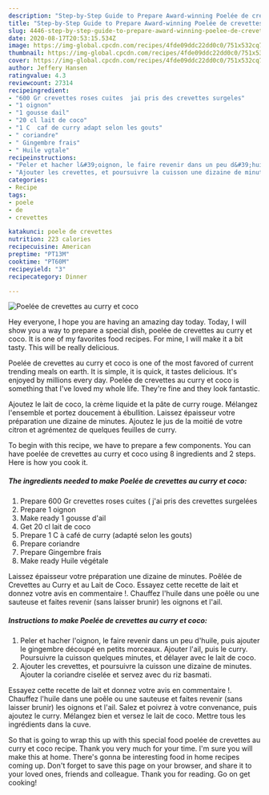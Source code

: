 ```yaml
---
description: "Step-by-Step Guide to Prepare Award-winning Poelée de crevettes au curry et coco"
title: "Step-by-Step Guide to Prepare Award-winning Poelée de crevettes au curry et coco"
slug: 4446-step-by-step-guide-to-prepare-award-winning-poelee-de-crevettes-au-curry-et-coco
date: 2020-08-17T20:53:15.534Z
image: https://img-global.cpcdn.com/recipes/4fde09ddc22dd0c0/751x532cq70/poelee-de-crevettes-au-curry-et-coco-photo-principale-de-la-recette.jpg
thumbnail: https://img-global.cpcdn.com/recipes/4fde09ddc22dd0c0/751x532cq70/poelee-de-crevettes-au-curry-et-coco-photo-principale-de-la-recette.jpg
cover: https://img-global.cpcdn.com/recipes/4fde09ddc22dd0c0/751x532cq70/poelee-de-crevettes-au-curry-et-coco-photo-principale-de-la-recette.jpg
author: Jeffery Hansen
ratingvalue: 4.3
reviewcount: 27314
recipeingredient:
- "600 Gr crevettes roses cuites  jai pris des crevettes surgeles"
- "1 oignon"
- "1 gousse dail"
- "20 cl lait de coco"
- "1 C  caf de curry adapt selon les gouts"
- " coriandre"
- " Gingembre frais"
- " Huile vgtale"
recipeinstructions:
- "Peler et hacher l&#39;oignon, le faire revenir dans un peu d&#39;huile, puis ajouter le gingembre découpé en petits morceaux. Ajouter l&#39;ail, puis le curry. Poursuivre la cuisson quelques minutes, et délayer avec le lait de coco."
- "Ajouter les crevettes, et poursuivre la cuisson une dizaine de minutes. Ajouter la coriandre ciselée et servez avec du riz basmati."
categories:
- Recipe
tags:
- poele
- de
- crevettes

katakunci: poele de crevettes 
nutrition: 223 calories
recipecuisine: American
preptime: "PT13M"
cooktime: "PT60M"
recipeyield: "3"
recipecategory: Dinner

---
```



![Poelée de crevettes au curry et coco](https://img-global.cpcdn.com/recipes/4fde09ddc22dd0c0/751x532cq70/poelee-de-crevettes-au-curry-et-coco-photo-principale-de-la-recette.jpg)

Hey everyone, I hope you are having an amazing day today. Today, I will show you a way to prepare a special dish, poelée de crevettes au curry et coco. It is one of my favorites food recipes. For mine, I will make it a bit tasty. This will be really delicious.

Poelée de crevettes au curry et coco is one of the most favored of current trending meals on earth. It is simple, it is quick, it tastes delicious. It's enjoyed by millions every day. Poelée de crevettes au curry et coco is something that I've loved my whole life. They're fine and they look fantastic.

Ajoutez le lait de coco, la crème liquide et la pâte de curry rouge. Mélangez l&#39;ensemble et portez doucement à ébullition. Laissez épaisseur votre préparation une dizaine de minutes. Ajoutez le jus de la moitié de votre citron et agrémentez de quelques feuilles de curry.


To begin with this recipe, we have to prepare a few components. You can have poelée de crevettes au curry et coco using 8 ingredients and 2 steps. Here is how you cook it.

<!--inarticleads1-->

##### The ingredients needed to make Poelée de crevettes au curry et coco:

1. Prepare 600 Gr crevettes roses cuites ( j&#39;ai pris des crevettes surgelées
1. Prepare 1 oignon
1. Make ready 1 gousse d&#39;ail
1. Get 20 cl lait de coco
1. Prepare 1 C à café de curry (adapté selon les gouts)
1. Prepare  coriandre
1. Prepare  Gingembre frais
1. Make ready  Huile végétale


Laissez épaisseur votre préparation une dizaine de minutes. Poêlée de Crevettes au Curry et au Lait de Coco. Essayez cette recette de lait et donnez votre avis en commentaire !. Chauffez l&#39;huile dans une poêle ou une sauteuse et faites revenir (sans laisser brunir) les oignons et l&#39;ail. 

<!--inarticleads2-->

##### Instructions to make Poelée de crevettes au curry et coco:

1. Peler et hacher l&#39;oignon, le faire revenir dans un peu d&#39;huile, puis ajouter le gingembre découpé en petits morceaux. Ajouter l&#39;ail, puis le curry. Poursuivre la cuisson quelques minutes, et délayer avec le lait de coco.
1. Ajouter les crevettes, et poursuivre la cuisson une dizaine de minutes. Ajouter la coriandre ciselée et servez avec du riz basmati.


Essayez cette recette de lait et donnez votre avis en commentaire !. Chauffez l&#39;huile dans une poêle ou une sauteuse et faites revenir (sans laisser brunir) les oignons et l&#39;ail. Salez et poivrez à votre convenance, puis ajoutez le curry. Mélangez bien et versez le lait de coco. Mettre tous les ingrédients dans la cuve. 

So that is going to wrap this up with this special food poelée de crevettes au curry et coco recipe. Thank you very much for your time. I'm sure you will make this at home. There's gonna be interesting food in home recipes coming up. Don't forget to save this page on your browser, and share it to your loved ones, friends and colleague. Thank you for reading. Go on get cooking!
